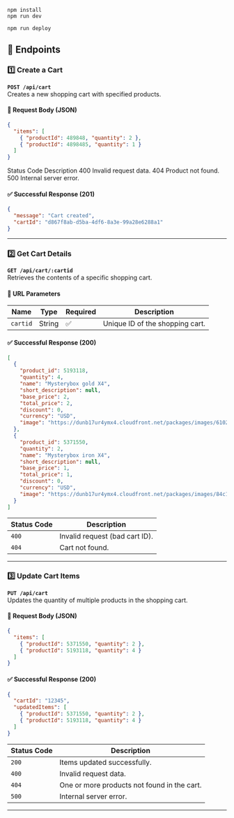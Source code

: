 ```
npm install
npm run dev
```

```
npm run deploy
```



## 📌 Endpoints

### 1️⃣ **Create a Cart**
**`POST /api/cart`**  
Creates a new shopping cart with specified products.

#### 🔹 Request Body (JSON)
```json
{
  "items": [
    { "productId": 489848, "quantity": 2 },
    { "productId": 4898485, "quantity": 1 }
  ]
}
```

Status Code	Description
400	Invalid request data.
404	Product not found.
500	Internal server error.

#### ✅ Successful Response (201)
```json
{
  "message": "Cart created",
  "cartId": "d867f8ab-d5ba-4df6-8a3e-99a28e6288a1"
}
```

---

### 2️⃣ **Get Cart Details**
**`GET /api/cart/:cartid`**  
Retrieves the contents of a specific shopping cart.

#### 🔹 URL Parameters
| Name   | Type   | Required | Description |
|--------|--------|----------|-------------|
| `cartid` | String | ✅ | Unique ID of the shopping cart. |

#### ✅ Successful Response (200)
```json
[
  {
    "product_id": 5193118,
    "quantity": 4,
    "name": "Mysterybox gold X4",
    "short_description": null,
    "base_price": 2,
    "total_price": 2,
    "discount": 0,
    "currency": "USD",
    "image": "https://dunb17ur4ymx4.cloudfront.net/packages/images/6102d64f0efe9c77f03c14eafeb72696e95b45b0.png"
  },
  {
    "product_id": 5371550,
    "quantity": 2,
    "name": "Mysterybox iron X4",
    "short_description": null,
    "base_price": 1,
    "total_price": 1,
    "discount": 0,
    "currency": "USD",
    "image": "https://dunb17ur4ymx4.cloudfront.net/packages/images/84c16f6ed9a4d29c667a85ac1971204de769daa1.png"
  }
]
```

| Status Code | Description |
|------------|-------------|
| `400` | Invalid request (bad cart ID). |
| `404` | Cart not found. |

---

### 3️⃣ **Update Cart Items**
**`PUT /api/cart`**  
Updates the quantity of multiple products in the shopping cart.

#### 🔹 Request Body (JSON)
```json
{
  "items": [
    { "productId": 5371550, "quantity": 2 },
    { "productId": 5193118, "quantity": 4 }
  ]
}
```

#### ✅ Successful Response (200)
```json
{
  "cartId": "12345",
  "updatedItems": [
    { "productId": 5371550, "quantity": 2 },
    { "productId": 5193118, "quantity": 4 }
  ]
}
```

| Status Code | Description |
|------------|-------------|
| `200` | Items updated successfully. |
| `400` | Invalid request data. |
| `404` | One or more products not found in the cart. |
| `500` | Internal server error. |

---

